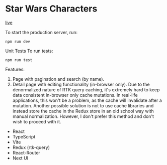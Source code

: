 # Star Wars Characters
[live](https://swchars-red.vercel.app/)

To start the production server, run:

    npm run dev

Unit Tests
To run tests:

    npm run test

Features:
1.  Page with pagination and search (by name).
2.  Detail page with editing functionality (in-browser only). Due to the denormalized nature of RTK query caching, it's extremely hard to keep data consistent in-browser only cache mutations. In real-life applications, this won't be a problem, as the cache will invalidate after a mutation. Another possible solution is not to use cache libraries and instead store the cache in the Redux store in an old school way with manual normalization. However, I don't prefer this method and don't wish to proceed with it.



- React
- TypeScript
- Vite
- Redux (rtk-query)
- React-Router
- Next UI
